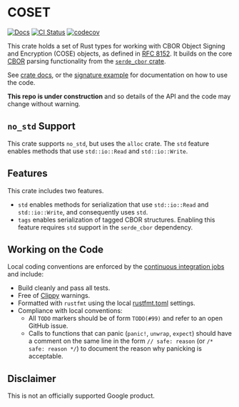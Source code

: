 # COSET

[![Docs](https://img.shields.io/badge/docs-rust-brightgreen?style=for-the-badge)](https://google.github.io/coset)
[![CI Status](https://img.shields.io/github/workflow/status/google/coset/CI?color=blue&style=for-the-badge)](https://github.com/google/coset/actions?query=workflow%3ACI)
[![codecov](https://img.shields.io/codecov/c/github/google/coset?style=for-the-badge)](https://codecov.io/gh/google/coset)

This crate holds a set of Rust types for working with CBOR Object Signing and Encryption (COSE) objects, as defined in
[RFC 8152](https://tools.ietf.org/html/rfc8152).  It builds on the core [CBOR](https://tools.ietf.org/html/rfc7049)
parsing functionality from the [`serde_cbor` crate](https://docs.rs/serde_cbor).

See [crate docs](https://google.github.io/coset/rust/coset/index.html), or the [signature
example](examples/signature.rs) for documentation on how to use the code.

**This repo is under construction** and so details of the API and the code may change without warning.

## `no_std` Support

This crate supports `no_std`, but uses the `alloc` crate.  The `std` feature enables methods that use `std::io::Read`
and `std::io::Write`.

## Features

This crate includes two features.

- `std` enables methods for serialization that use `std::io::Read` and `std::io::Write`, and consequently uses `std`.
- `tags` enables serialization of tagged CBOR structures. Enabling this feature requires `std` support in the
  `serde_cbor` dependency.

## Working on the Code

Local coding conventions are enforced by the [continuous integration jobs](.github/workflows) and include:

- Build cleanly and pass all tests.
- Free of [Clippy](https://github.com/rust-lang/rust-clippy) warnings.
- Formatted with `rustfmt` using the local [rustfmt.toml](.rustfmt.toml) settings.
- Compliance with local conventions:
    - All `TODO` markers should be of form `TODO(#99)` and refer to an open GitHub issue.
    - Calls to functions that can panic (`panic!`, `unwrap`, `expect`) should have a comment on the same line in the
      form `// safe: reason` (or `/* safe: reason */`) to document the reason why panicking is acceptable.

## Disclaimer

This is not an officially supported Google product.
